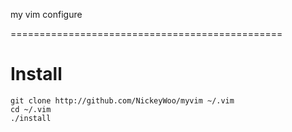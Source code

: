 
my vim configure

===============================================

# Install

    git clone http://github.com/NickeyWoo/myvim ~/.vim
    cd ~/.vim
    ./install


